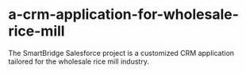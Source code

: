 # a-crm-application-for-wholesale-rice-mill
The SmartBridge Salesforce project is a customized CRM application tailored for the wholesale rice mill industry.
